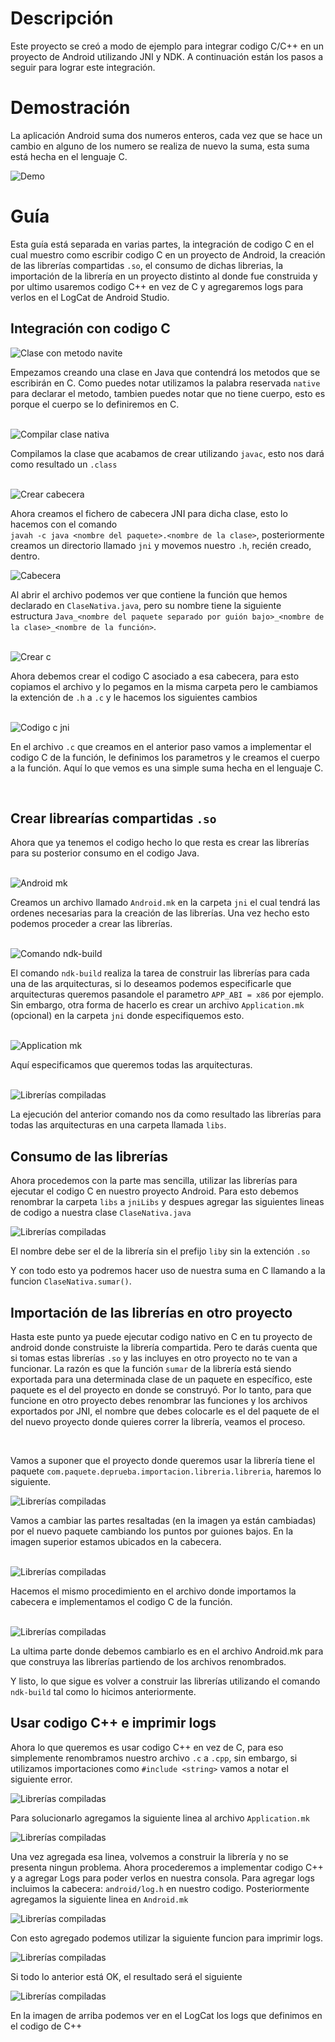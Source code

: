 # Descripción
Este proyecto se creó a modo de ejemplo para integrar codigo C/C++ en un proyecto de Android utilizando JNI y NDK.
A continuación están los pasos a seguir para lograr este integración.

# Demostración
La aplicación Android suma dos numeros enteros, cada vez que se hace un cambio en alguno de los numero se realiza de nuevo la suma, esta
suma está hecha en el lenguaje C.

![Demo](https://github.com/CrissAlvarezH/ImagenesRepos/blob/master/imgs/AddCodigoCEnAndroid/demo.gif)

# Guía

Esta guía está separada en varias partes, la integración de codigo C en el cual
muestro como escribir codigo C en un proyecto de Android, la creación de las librerías compartidas `.so`, el consumo de dichas librerias, la importación de la librería en un proyecto distinto al donde fue construida y por ultimo usaremos codigo C++ en vez de C y
agregaremos logs para verlos en el LogCat de Android Studio.

## Integración con codigo C

<img alt="Clase con metodo navite"  src="https://github.com/CrissAlvarezH/ImagenesRepos/blob/master/imgs/AddCodigoCEnAndroid/clase_nativa.png" />

Empezamos creando una clase en Java que contendrá los metodos que se escribirán en C. Como puedes notar utilizamos la palabra reservada
`native` para declarar el metodo, tambien puedes notar que no tiene cuerpo, esto es porque el cuerpo se lo definiremos en C.

</br>

<img alt="Compilar clase nativa" src="https://github.com/CrissAlvarezH/ImagenesRepos/blob/master/imgs/AddCodigoCEnAndroid/compilar_clase_nativa.png" />

Compilamos la clase que acabamos de crear utilizando `javac`, esto nos dará como resultado un `.class` 

</br>

<img alt="Crear cabecera" src="https://github.com/CrissAlvarezH/ImagenesRepos/blob/master/imgs/AddCodigoCEnAndroid/crear_cabecera_de_java.png" />

Ahora creamos el fichero de cabecera JNI para dicha clase, esto lo hacemos con el comando </br>
`javah -c java <nombre del paquete>.<nombre de la clase>`, posteriormente
creamos un directorio llamado `jni` y movemos nuestro `.h`, recién creado, dentro.

<img alt="Cabecera" src="https://github.com/CrissAlvarezH/ImagenesRepos/blob/master/imgs/AddCodigoCEnAndroid/cabecera_clase_nativa.png" />

Al abrir el archivo podemos ver que contiene la función que hemos declarado en `ClaseNativa.java`, pero su nombre tiene la siguiente estructura
`Java_<nombre del paquete separado por guión bajo>_<nombre de la clase>_<nombre de la función>`.

</br>

<img alt="Crear c" src="https://github.com/CrissAlvarezH/ImagenesRepos/blob/master/imgs/AddCodigoCEnAndroid/crear_c_copiado_de_cabecera.png" />

Ahora debemos crear el codigo C asociado a esa cabecera, para esto copiamos el archivo y lo pegamos en la misma carpeta pero le cambiamos la 
extención de `.h` a `.c` y le hacemos los siguientes cambios

</br>

<img alt="Codigo c jni" src="https://github.com/CrissAlvarezH/ImagenesRepos/blob/master/imgs/AddCodigoCEnAndroid/codigo_c_con_jni.png" />

En el archivo `.c` que creamos en el anterior paso vamos a implementar el codigo C de la función, le definimos los parametros y le creamos el cuerpo a la función. Aquí lo que vemos es una simple suma hecha en el lenguaje C.

</br>

## Crear librearías compartidas `.so`

Ahora que ya tenemos el codigo hecho lo que resta es crear las librerías para su posterior consumo en el codigo Java.

</br>

<img alt="Android mk" src="https://github.com/CrissAlvarezH/ImagenesRepos/blob/master/imgs/AddCodigoCEnAndroid/archivo_android_mk.png" />

Creamos un archivo llamado `Android.mk` en la carpeta `jni` el cual tendrá las ordenes necesarias para la creación de las librerías.
Una vez hecho esto podemos proceder a crear las librerías.

</br>

<img alt="Comando ndk-build" src="https://github.com/CrissAlvarezH/ImagenesRepos/blob/master/imgs/AddCodigoCEnAndroid/comando_ndk-build.png" />

El comando `ndk-build` realiza la tarea de construir las librerías para cada una de las arquitecturas, si lo deseamos podemos especificarle
que arquitecturas queremos pasandole el parametro `APP_ABI = x86` por ejemplo.
Sin embargo, otra forma de hacerlo es crear un archivo `Application.mk` (opcional) en la carpeta `jni` donde especifiquemos esto.

</br>

<img alt="Application mk" src="https://github.com/CrissAlvarezH/ImagenesRepos/blob/master/imgs/AddCodigoCEnAndroid/archivo_application_mk.png" />

Aquí especificamos que queremos todas las arquitecturas.

</br>

<img alt="Librerías compiladas" src="https://github.com/CrissAlvarezH/ImagenesRepos/blob/master/imgs/AddCodigoCEnAndroid/librerias_compiladas.png" />

La ejecución del anterior comando nos da como resultado las librerías para todas las arquitecturas en una carpeta llamada `libs`.

## Consumo de las librerías

Ahora procedemos con la parte mas sencilla, utilizar las librerías para ejecutar el codigo C en nuestro proyecto Android. Para esto debemos
renombrar la carpeta `libs` a `jniLibs` y despues agregar las siguientes lineas de codigo a nuestra clase `ClaseNativa.java`

<img alt="Librerías compiladas" src="https://github.com/CrissAlvarezH/ImagenesRepos/blob/master/imgs/AddCodigoCEnAndroid/clase_nativa_loadlibrary.png" />

El nombre debe ser el de la librería sin el prefijo `lib`y sin la extención `.so`

Y con todo esto ya podremos hacer uso de nuestra suma en C llamando a la funcion `ClaseNativa.sumar()`.

## Importación de las librerías en otro proyecto

Hasta este punto ya puede ejecutar codigo nativo en C en tu proyecto de android donde construiste la librería compartida. Pero te darás
cuenta que si tomas estas librerías `.so` y las incluyes en otro proyecto no te van a funcionar. La razón es que la función `sumar` de la librería está siendo exportada para una determinada clase de un paquete en específico, este paquete es el del proyecto en donde se construyó. Por lo tanto, para que funcione en otro proyecto debes renombrar las funciones y los archivos exportados por JNI, el nombre que debes colocarle es el del paquete de el del nuevo proyecto donde quieres correr la librería, veamos el proceso.

</br>

Vamos a suponer que el proyecto donde queremos usar la librería tiene el paquete `com.paquete.deprueba.importacion.libreria.libreria`, haremos lo siguiente.

<img alt="Librerías compiladas" src="https://github.com/CrissAlvarezH/ImagenesRepos/blob/master/imgs/AddCodigoCEnAndroid/nombre_de_paquete_camiado.png" />

Vamos a cambiar las partes resaltadas (en la imagen ya están cambiadas) por el nuevo paquete cambiando los puntos por guiones bajos.
En la imagen superior estamos ubicados en la cabecera.

</br>

<img alt="Librerías compiladas" src="https://github.com/CrissAlvarezH/ImagenesRepos/blob/master/imgs/AddCodigoCEnAndroid/nombre_paquete_cambiado_en_el_c.png" />

Hacemos el mismo procedimiento en el archivo donde importamos la cabecera e implementamos el codigo C de la función.

</br>

<img alt="Librerías compiladas" src="https://github.com/CrissAlvarezH/ImagenesRepos/blob/master/imgs/AddCodigoCEnAndroid/nombre_paquete_cambiado_en_androidmk.png" />

La ultima parte donde debemos cambiarlo es en el archivo Android.mk para que construya las librerías partiendo de los archivos renombrados. 

Y listo, lo que sigue es volver a construir las librerías utilizando el comando `ndk-build` tal como lo hicimos anteriormente.

## Usar codigo C++ e imprimir logs 

Ahora lo que queremos es usar codigo C++ en vez de C, para eso simplemente renombramos nuestro archivo `.c` a `.cpp`, sin embargo, si 
utilizamos importaciones como `#include <string>` vamos a notar el siguiente error.

<img alt="Librerías compiladas" src="https://github.com/CrissAlvarezH/ImagenesRepos/blob/master/imgs/AddCodigoCEnAndroid/error_incluir_string_cpp.png" />

</br>

Para solucionarlo agregamos la siguiente linea al archivo `Application.mk`

<img alt="Librerías compiladas" src="https://github.com/CrissAlvarezH/ImagenesRepos/blob/master/imgs/AddCodigoCEnAndroid/add_soporte_cpp_applicationmk.png" />

</br>

Una vez agregada esa linea, volvemos a construir la librería y no se presenta ningun problema.
Ahora procederemos a implementar codigo C++ y a agregar Logs para poder verlos en nuestra consola.
Para agregar logs incluimos la cabecera: `android/log.h` en nuestro codigo. Posteriormente agregamos la siguiente linea en `Android.mk`

<img alt="Librerías compiladas" src="https://github.com/CrissAlvarezH/ImagenesRepos/blob/master/imgs/AddCodigoCEnAndroid/add_lib_para_logs_androidmk.png" />

</br>

Con esto agregado podemos utilizar la siguiente funcion para imprimir logs.

<img alt="Librerías compiladas" src="https://github.com/CrissAlvarezH/ImagenesRepos/blob/master/imgs/AddCodigoCEnAndroid/logs_android_en_cpp.png" />

</br>

Si todo lo anterior está OK, el resultado será el siguiente

<img alt="Librerías compiladas" src="https://github.com/CrissAlvarezH/ImagenesRepos/blob/master/imgs/AddCodigoCEnAndroid/log_cpp.png" />

En la imagen de arriba podemos ver en el LogCat los logs que definimos en el codigo de C++















